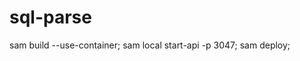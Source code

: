 # sql-parse

<!-- pip freeze | Out-File -Encoding UTF8 requirements.txt -->


sam build --use-container;
sam local start-api -p 3047;
sam deploy;

<!-- python3 -m venv venv
source venv/bin/activate

deactivate

source venv/bin/activate; cd src; flask --app app_dev run --port=3047 -->